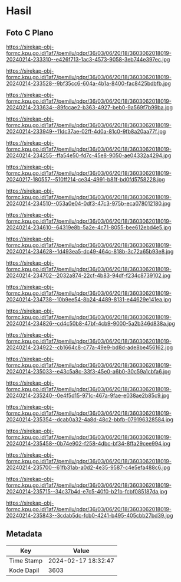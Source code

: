 # Hasil

## Foto C Plano

https://sirekap-obj-formc.kpu.go.id/1af7/pemilu/pdpr/36/03/06/20/18/3603062018019-20240214-233310--e426f713-1ac3-4573-9058-3eb744e397ec.jpg

https://sirekap-obj-formc.kpu.go.id/1af7/pemilu/pdpr/36/03/06/20/18/3603062018019-20240214-233528--9bf35cc6-604a-4b1a-8400-fac8425bdbfb.jpg

https://sirekap-obj-formc.kpu.go.id/1af7/pemilu/pdpr/36/03/06/20/18/3603062018019-20240214-233634--89fccae2-b363-4927-beb0-9a569f7b99ba.jpg

https://sirekap-obj-formc.kpu.go.id/1af7/pemilu/pdpr/36/03/06/20/18/3603062018019-20240214-233949--11dc37ae-02ff-4d0a-81c0-9fb8a20aa77f.jpg

https://sirekap-obj-formc.kpu.go.id/1af7/pemilu/pdpr/36/03/06/20/18/3603062018019-20240214-234255--ffa54e50-fd7c-45e8-9050-ae04332a4294.jpg

https://sirekap-obj-formc.kpu.go.id/1af7/pemilu/pdpr/36/03/06/20/18/3603062018019-20240217-180557--510ff214-ce34-4991-b81f-bd0fd5758228.jpg

https://sirekap-obj-formc.kpu.go.id/1af7/pemilu/pdpr/36/03/06/20/18/3603062018019-20240214-234510--053a0e04-0df3-47c3-975b-eca078012180.jpg

https://sirekap-obj-formc.kpu.go.id/1af7/pemilu/pdpr/36/03/06/20/18/3603062018019-20240214-234610--64319e8b-5a2e-4c71-8055-bee612ebd4e5.jpg

https://sirekap-obj-formc.kpu.go.id/1af7/pemilu/pdpr/36/03/06/20/18/3603062018019-20240214-234628--1d493ea5-dc49-464c-818b-3c72a65b93e8.jpg

https://sirekap-obj-formc.kpu.go.id/1af7/pemilu/pdpr/36/03/06/20/18/3603062018019-20240214-234702--2032a874-22cf-4b83-94df-f234c8739102.jpg

https://sirekap-obj-formc.kpu.go.id/1af7/pemilu/pdpr/36/03/06/20/18/3603062018019-20240214-234738--10b9ee54-8b24-4489-8131-e44629e141ea.jpg

https://sirekap-obj-formc.kpu.go.id/1af7/pemilu/pdpr/36/03/06/20/18/3603062018019-20240214-234826--cd4c50b8-47bf-4cb9-9000-5a2b346d838a.jpg

https://sirekap-obj-formc.kpu.go.id/1af7/pemilu/pdpr/36/03/06/20/18/3603062018019-20240214-234922--cb1664c8-c77a-49e9-bd8d-ade8be456162.jpg

https://sirekap-obj-formc.kpu.go.id/1af7/pemilu/pdpr/36/03/06/20/18/3603062018019-20240214-235033--e43c5a8c-33f3-45e0-a6b0-30c59a1cbfa6.jpg

https://sirekap-obj-formc.kpu.go.id/1af7/pemilu/pdpr/36/03/06/20/18/3603062018019-20240214-235240--0e4f5d15-971c-467a-9fae-e038ae2b85c9.jpg

https://sirekap-obj-formc.kpu.go.id/1af7/pemilu/pdpr/36/03/06/20/18/3603062018019-20240214-235354--dcab0a32-4a8d-48c2-bbfb-079196328584.jpg

https://sirekap-obj-formc.kpu.go.id/1af7/pemilu/pdpr/36/03/06/20/18/3603062018019-20240214-235458--0b74e902-f258-4dbc-bf34-8ffa29cee994.jpg

https://sirekap-obj-formc.kpu.go.id/1af7/pemilu/pdpr/36/03/06/20/18/3603062018019-20240214-235700--61fb31ab-a0d2-4e35-9587-c4e5efa488c6.jpg

https://sirekap-obj-formc.kpu.go.id/1af7/pemilu/pdpr/36/03/06/20/18/3603062018019-20240214-235715--34c37b4d-e7c5-40f0-b21b-fcbf085187da.jpg

https://sirekap-obj-formc.kpu.go.id/1af7/pemilu/pdpr/36/03/06/20/18/3603062018019-20240214-235843--3cdab5dc-fcb0-4241-b495-405cbb27bd39.jpg


## Metadata

| Key        | Value               |
| ---------- | ------------------- |
| Time Stamp | 2024-02-17 18:32:47 |
| Kode Dapil | 3603                |



